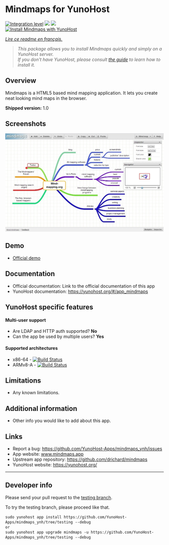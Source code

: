 # Mindmaps for YunoHost

[![Integration level](https://dash.yunohost.org/integration/mindmaps.svg)](https://dash.yunohost.org/appci/app/mindmaps) ![](https://ci-apps.yunohost.org/ci/badges/mindmaps.status.svg) ![](https://ci-apps.yunohost.org/ci/badges/mindmaps.maintain.svg)  
[![Install Mindmaps with YunoHost](https://install-app.yunohost.org/install-with-yunohost.png)](https://install-app.yunohost.org/?app=mindmaps)

*[Lire ce readme en français.](./README_fr.md)*

> *This package allows you to install Mindmaps quickly and simply on a YunoHost server.  
If you don't have YunoHost, please consult [the guide](https://yunohost.org/#/install) to learn how to install it.*

## Overview
Mindmaps is a HTML5 based mind mapping application. It lets you create neat looking mind maps in the browser.

**Shipped version:** 1.0

## Screenshots

![](sources/mindmaps-screenshot.jpg)

## Demo

* [Official demo](www.mindmaps.app)

## Documentation

 * Official documentation: Link to the official documentation of this app
 * YunoHost documentation: https://yunohost.org/#/app_mindmaps

## YunoHost specific features

#### Multi-user support

 * Are LDAP and HTTP auth supported? **No**
 * Can the app be used by multiple users? **Yes**

#### Supported architectures

* x86-64 - [![Build Status](https://ci-apps.yunohost.org/ci/logs/mindmaps%20%28Apps%29.svg)](https://ci-apps.yunohost.org/ci/apps/mindmaps/)
* ARMv8-A - [![Build Status](https://ci-apps-arm.yunohost.org/ci/logs/mindmaps%20%28Apps%29.svg)](https://ci-apps-arm.yunohost.org/ci/apps/mindmaps/)

## Limitations

* Any known limitations.

## Additional information

* Other info you would like to add about this app.

## Links

 * Report a bug: https://github.com/YunoHost-Apps/mindmaps_ynh/issues
 * App website: www.mindmaps.app
 * Upstream app repository: https://github.com/drichard/mindmaps
 * YunoHost website: https://yunohost.org/

---

## Developer info

Please send your pull request to the [testing branch](https://github.com/YunoHost-Apps/mindmaps_ynh/tree/testing).

To try the testing branch, please proceed like that.
```
sudo yunohost app install https://github.com/YunoHost-Apps/mindmaps_ynh/tree/testing --debug
or
sudo yunohost app upgrade mindmaps -u https://github.com/YunoHost-Apps/mindmaps_ynh/tree/testing --debug
```
